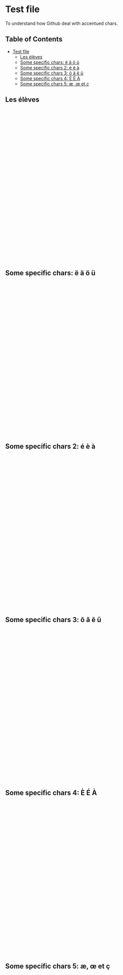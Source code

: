 # Test file
To understand how Github deal with accentued chars.

<!-- TOC titleSize:2 tabSpaces:2 depthFrom:1 depthTo:6 withLinks:1 updateOnSave:1 orderedList:0 skip:0 title:1 -->

## Table of Contents
- [Test file](#test-file)
  - [Les élèves](#les-élèves)
  - [Some specific chars: ë ä ö ü](#some-specific-chars-ë-ü)
  - [Some specific chars 2: é è à](#some-specific-chars-2-é-è-à)
  - [Some specific chars 3: õ ã ẽ ũ](#some-specific-chars-3-)
  - [Some specific chars 4: È É À](#some-specific-chars-4-è-é-à)
  - [Some specific chars 5: æ, œ et ç](#some-specific-chars-5-æ-œ-et-ç)

<!-- /TOC -->
## Les élèves
<br><br><br><br><br><br><br><br><br><br><br><br><br><br><br><br><br><br><br><br><br><br><br><br><br><br><br><br>
## Some specific chars: ë ä ö ü 
<br><br><br><br><br><br><br><br><br><br><br><br><br><br><br><br><br><br><br><br><br><br><br><br><br><br><br><br>
## Some specific chars 2: é è à
<br><br><br><br><br><br><br><br><br><br><br><br><br><br><br><br><br><br><br><br><br><br><br><br><br><br><br><br>
## Some specific chars 3: õ ã ẽ ũ
<br><br><br><br><br><br><br><br><br><br><br><br><br><br><br><br><br><br><br><br><br><br><br><br><br><br><br><br>
## Some specific chars 4: È É À
<br><br><br><br><br><br><br><br><br><br><br><br><br><br><br><br><br><br><br><br><br><br><br><br><br><br><br><br>
## Some specific chars 5: æ, œ et ç
<br><br><br><br><br><br><br><br><br><br><br><br><br><br><br><br><br><br><br><br><br><br><br><br><br><br><br><br>

